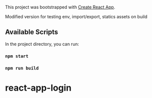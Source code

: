 This project was bootstrapped with [Create React App](https://github.com/facebook/create-react-app).

Modified version for testing env, import/export, statics assets on build

## Available Scripts

In the project directory, you can run:

### `npm start`

### `npm run build`
# react-app-login
